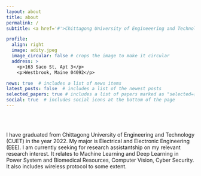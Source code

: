 ```yaml
---
layout: about
title: about
permalink: /
subtitle: <a href='#'>Chittagong University of Engineeering and Technology</a>. Address. Contacts. Moto. Etc.

profile:
  align: right
  image: adity.jpeg
  image_circular: false # crops the image to make it circular
  address: >
    <p>163 Saco St, Apt 3</p>
    <p>Westbrook, Maine 04092</p>

news: true  # includes a list of news items
latest_posts: false  # includes a list of the newest posts
selected_papers: true # includes a list of papers marked as "selected={true}"
social: true  # includes social icons at the bottom of the page
---
```


<br>
<br>


I have graduated from Chittagong University of Engineering and Technology (CUET) in the year 2022. My major is Electrical and Electronic Engineering (EEE). I am currently seeking for research assistantship on my relevant research interest. It relates to Machine Learning and Deep Learning in Power System and Biomedical Resources, Computer Vision, Cyber Security. It also includes wireless protocol to some extent.

